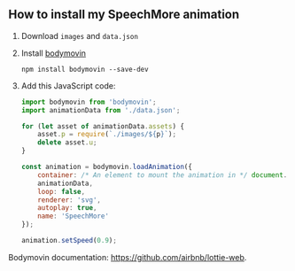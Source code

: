 ## How to install my SpeechMore animation

1. Download `images` and `data.json`

2. Install [bodymovin](https://npmjs.com/package/bodymovin)

    ```
    npm install bodymovin --save-dev
    ```

3. Add this JavaScript code:

    ```js
    import bodymovin from 'bodymovin';
    import animationData from './data.json';

    for (let asset of animationData.assets) {
        asset.p = require(`./images/${p}`);
        delete asset.u;
    }

    const animation = bodymovin.loadAnimation({
        container: /* An element to mount the animation in */ document.querySelector('.logo-animation'),
        animationData,
        loop: false,
        renderer: 'svg',
        autoplay: true,
        name: 'SpeechMore'
    });

    animation.setSpeed(0.9);
    ```

Bodymovin documentation: https://github.com/airbnb/lottie-web.
